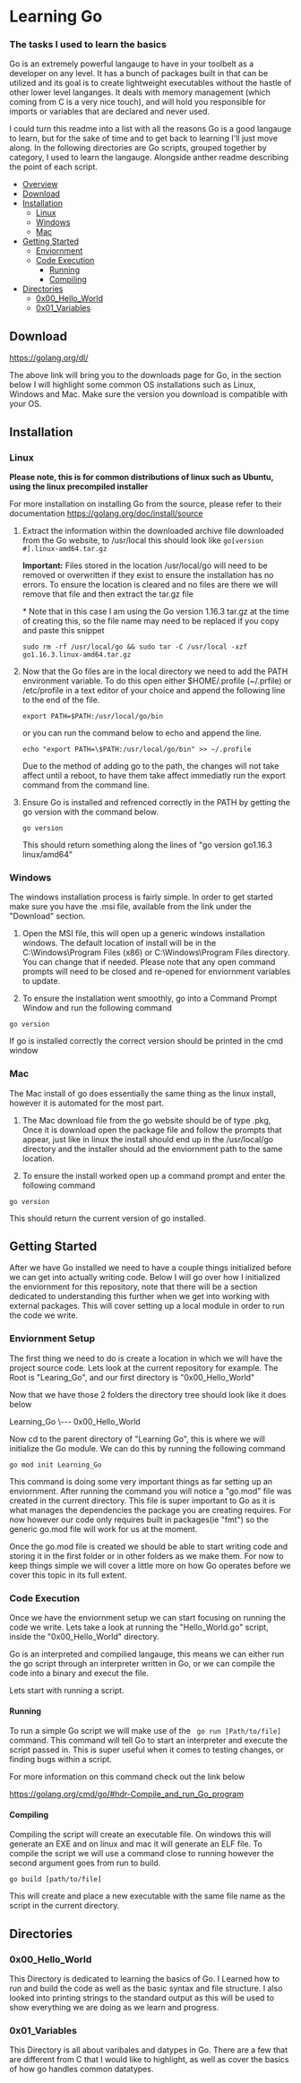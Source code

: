 # Learning Go
### The tasks I used to learn the basics
Go is an extremely powerful langauge to have in your toolbelt as a developer on any level. It has a bunch of packages built in that can be utilized and its goal is to create lightweight executables without the hastle of other lower level langanges. It deals with memory management (which coming from C is a very nice touch), and will hold you responsible for imports or variables that are declared and never used.

I could turn this readme into a list with all the reasons Go is a good langauge to learn, but for the sake of time and to get back to learning I'll just move along. In the following directories are Go scripts, grouped together by category, I used to learn the langauge. Alongside anther readme describing the point of each script.

 - [Overview](#learning-go)
 - [Download](#download)
 - [Installation](#installation)
 	* [Linux](#linux)
 	* [Windows](#windows)
 	* [Mac](#mac)
 - [Getting Started](#getting-started)
 	* [Enviornment](#enviornment-setup)
 	* [Code Execution](#code-execution)
 		- [Running](#running)
 		- [Compiling](#compiling)
 - [Directories](#directories)
 	* [0x00_Hello_World](#0x00_hello_world)
 	* [0x01_Variables](#0x01_variables)

## Download

https://golang.org/dl/

The above link will bring you to the downloads page for Go, in the section below I will highlight some common OS installations such as Linux, Windows and Mac. Make sure the version you download is compatible with your OS.

## Installation

### Linux
**Please note, this is for common distributions of linux such as Ubuntu, using the linux precompiled installer**

For more installation on installing Go from the source, please refer to their documentation
https://golang.org/doc/install/source

1. Extract the information within the downloaded archive file downloaded from the Go website, to /usr/local this should look like ``` go[version #].linux-amd64.tar.gz ```

	**Important:** Files stored in the location /usr/local/go will need to be removed or overwritten if they exist to ensure the installation has no errors. To ensure the location is cleared and no files are there we will remove that file and then extract the tar.gz file

	\* Note that in this case I am using the Go version 1.16.3 tar.gz at the time of creating this, so the file name may need to be replaced if you copy and paste this snippet
	
	``` sudo rm -rf /usr/local/go && sudo tar -C /usr/local -xzf go1.16.3.linux-amd64.tar.gz ```

2. Now that the Go files are in the local directory we need to add the PATH environment variable. To do this open either $HOME/.profile (\~/.prfile) or /etc/profile in a text editor of your choice and append the following line to the end of the file.
	
	```	export PATH=$PATH:/usr/local/go/bin	```

	or you can run the command below to echo and append the line.
	
	```	echo "export PATH=\$PATH:/usr/local/go/bin" >> ~/.profile ```

	Due to the method of adding go to the path, the changes will not take affect until a reboot, to have them take affect immediatly run the export command from the command line.

3. Ensure Go is installed and refrenced correctly in the PATH by getting the go version with the command below.
	
	``` go version ```

	This should return something along the lines of "go version go1.16.3 linux/amd64"

### Windows
The windows installation process is fairly simple. In order to get started make sure you have the .msi file, available from the link under the "Download" section.

1. Open the MSI file, this will open up a generic windows installation windows. The default location of install will be in the C:\\Windows\\Program Files (x86) or C:\\Windows\\Program Files directory. You can change that if needed. Please note that any open command prompts will need to be closed and re-opened for enviornment variables to update.

2. To ensure the installation went smoothly, go into a Command Prompt Window and run the following command

``` go version ```

If go is installed correctly the correct version should be printed in the cmd window

### Mac
The Mac install of go does essentially the same thing as the linux install, however it is automated for the most part.

1. The Mac download file from the go website should be of type .pkg, Once it is download open the package file and follow the prompts that appear, just like in linux the install should end up in the /usr/local/go directory and the installer should ad the enviornment path to the same location.

2. To ensure the install worked open up a command prompt and enter the following command

``` go version ```

This should return the current version of go installed.

## Getting Started
After we have Go installed we need to have a couple things initialized before we can get into actually writing code. Below I will go over how I initialized the enviornment for this repository, note that there will be a section dedicated to understanding this further when we get into working with external packages. This will cover setting up a local module in order to run the code we write.

### Enviornment Setup
The first thing we need to do is create a location in which we will have the project source code. Lets look at the current repository for example. The Root is "Learing_Go", and our first directory is "0x00_Hello_World"

Now that we have those 2 folders the directory tree should look like it does below

Learning_Go
	\\--- 0x00_Hello_World

Now cd to the parent directory of "Learning Go", this is where we will initialize the Go module. We can do this by running the following command

```
go mod init Learning_Go
```

This command is doing some very important things as far setting up an enviornment. After running the command you will notice a "go.mod" file was created in the current directory. This file is super important to Go as it is what manages the dependencies the package you are creating requires. For now however our code only requires built in packages(ie "fmt") so the generic go.mod file will work for us at the moment.

Once the go.mod file is created we should be able to start writing code and storing it in the first folder or in other folders as we make them. For now to keep things simple we will cover a little more on how Go operates before we cover this topic in its full extent.

### Code Execution
Once we have the enviornment setup we can start focusing on running the code we write. Lets take a look at running the "Hello_World.go" script, inside the "0x00_Hello_World" directory.

Go is an interpreted and compilied langauge, this means we can either run the go script through an interpreter written in Go, or we can compile the code into a binary and execut the file.

Lets start with running a script.

#### Running
To run a simple Go script we will make use of the ``` go run [Path/to/file]``` command. This command will tell Go to start an interpreter and execute the script passed in. This is super useful when it comes to testing changes, or finding bugs within a script.

For more information on this command check out the link below

https://golang.org/cmd/go/#hdr-Compile_and_run_Go_program

#### Compiling
Compiling the script will create an executable file. On windows this will generate an EXE and on linux and mac it will generate an ELF file. To compile the script we will use a command close to running however the second argument goes from run to build.

```
go build [path/to/file]
```

This will create and place a new executable with the same file name as the script in the current directory.

## Directories

### 0x00_Hello_World
This Directory is dedicated to learning the basics of Go. I Learned how to run and build the code as well as the basic syntax and file structure. I also looked into printing strings to the standard output as this will be used to show everything we are doing as we learn and progress.

### 0x01_Variables
This Directory is all about varibales and datypes in Go. There are a few that are different from C that I would like to highlight, as well as cover the basics of how go handles common datatypes.